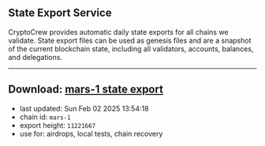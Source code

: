 ## State Export Service
CryptoCrew provides automatic daily state exports for all chains we validate. State export files can be used as genesis files and are a snapshot of the current blockchain state, including all validators, accounts, balances, and delegations.

---
**Download: [mars-1 state export](https://ccv-s3.nbg1.your-objectstorage.com/SERVICE/mars/mars-1_export_11221667.json)**
---

- last updated: Sun Feb 02 2025 13:54:18
- chain id: `mars-1`
- export height: `11221667`
- use for: airdrops, local tests, chain recovery
